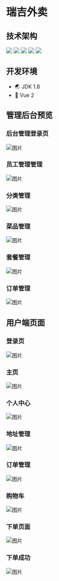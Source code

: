 # 瑞吉外卖
## 技术架构
![](https://img.shields.io/badge/后端-SpringBoot-green) ![](https://img.shields.io/badge/前端-Vue-blue) ![](https://img.shields.io/badge/UI框架-ElementUI-success) ![](https://img.shields.io/badge/数据库-MySQL-orange) ![](https://img.shields.io/badge/开发工具-IDEA-critical)
## 开发环境
- :earth_asia: JDK 1.8
- :ghost: Vue 2
## 管理后台预览
### 后台管理登录页
![图片](https://user-images.githubusercontent.com/44516655/222951999-27574887-6367-44d1-8120-25e15b21c3db.png)
### 员工管理管理
![图片](https://user-images.githubusercontent.com/44516655/222952064-9896b675-0805-4ff8-93a4-32a4baf533aa.png)
### 分类管理
![图片](https://user-images.githubusercontent.com/44516655/222952113-b2b08f15-82d5-4cc0-9428-1aeaf0c91c9c.png)
### 菜品管理
![图片](https://user-images.githubusercontent.com/44516655/222952133-39268dea-5987-4ab6-9d80-d8e960090ac3.png)
### 套餐管理
![图片](https://user-images.githubusercontent.com/44516655/222952385-34495f98-c840-471c-a4dd-72fdf3e09670.png)
### 订单管理
![图片](https://user-images.githubusercontent.com/44516655/222957648-6ba3e098-2269-49c1-adae-550fb80dfbb1.png)
## 用户端页面
### 登录页
![图片](https://user-images.githubusercontent.com/44516655/222957781-71513ee1-5558-4572-a615-2ffb6ee34f44.png)
### 主页
![图片](https://user-images.githubusercontent.com/44516655/222958306-a38e24c3-3168-40b3-a9a5-2753e74a4faa.png)
### 个人中心
![图片](https://user-images.githubusercontent.com/44516655/222958313-6f69d746-c3a8-40f1-9e86-c559c3427e83.png)
### 地址管理
![图片](https://user-images.githubusercontent.com/44516655/222958319-fbe421d8-88e0-42c1-ab8e-3d7e8c3ab57b.png)
### 订单管理
![图片](https://user-images.githubusercontent.com/44516655/222958336-8809c0a0-36be-45c0-abff-2c564d0aa66f.png)
### 购物车
![图片](https://user-images.githubusercontent.com/44516655/222958357-b52baeed-4c57-45b7-9c9c-873500c067d2.png)
### 下单页面
![图片](https://user-images.githubusercontent.com/44516655/222958368-1dbfd513-d57a-4db6-9149-b059a54c1db3.png)
### 下单成功
![图片](https://user-images.githubusercontent.com/44516655/222958395-4d3d3645-3946-48fb-816f-401e9c0d8e1c.png)
